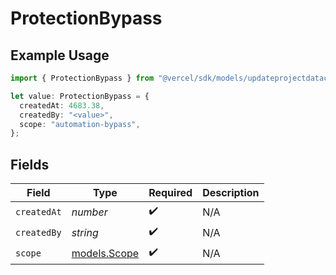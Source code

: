 # ProtectionBypass

## Example Usage

```typescript
import { ProtectionBypass } from "@vercel/sdk/models/updateprojectdatacacheop.js";

let value: ProtectionBypass = {
  createdAt: 4683.38,
  createdBy: "<value>",
  scope: "automation-bypass",
};
```

## Fields

| Field                              | Type                               | Required                           | Description                        |
| ---------------------------------- | ---------------------------------- | ---------------------------------- | ---------------------------------- |
| `createdAt`                        | *number*                           | :heavy_check_mark:                 | N/A                                |
| `createdBy`                        | *string*                           | :heavy_check_mark:                 | N/A                                |
| `scope`                            | [models.Scope](../models/scope.md) | :heavy_check_mark:                 | N/A                                |